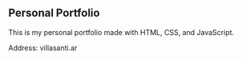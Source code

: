 ## Personal Portfolio

This is my personal portfolio made with HTML, CSS, and JavaScript.

Address: villasanti.ar
